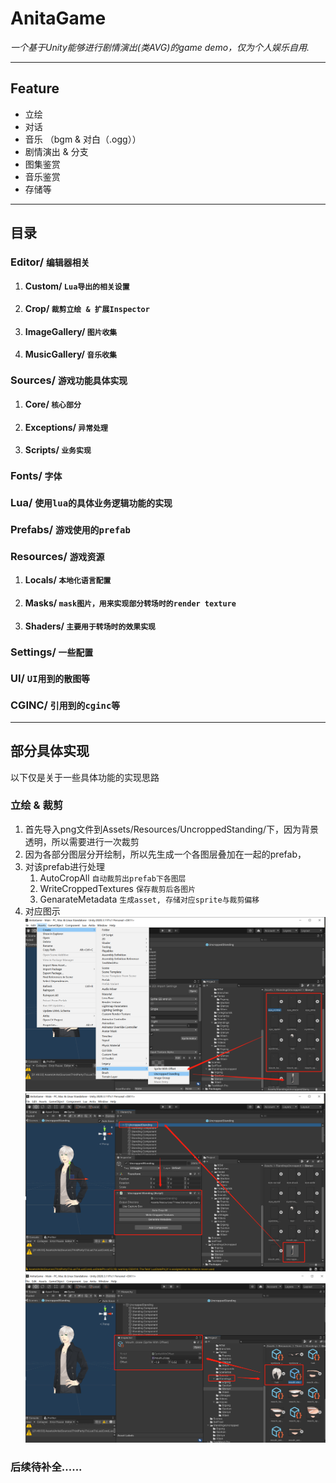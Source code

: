 # AnitaGame
*一个基于Unity能够进行剧情演出(类AVG)的game demo，仅为个人娱乐自用.*
***

## Feature
* 立绘
* 对话
* 音乐 （bgm & 对白（.ogg））
* 剧情演出 & 分支
* 图集鉴赏
* 音乐鉴赏
* 存储等
***

## 目录
### Editor/ `编辑器相关`
1. #### Custom/ `Lua导出的相关设置`
2. #### Crop/ `裁剪立绘 & 扩展Inspector`
3. #### ImageGallery/ `图片收集`
4. #### MusicGallery/ `音乐收集`
### Sources/ `游戏功能具体实现`
1. #### Core/ `核心部分`
2. #### Exceptions/ `异常处理`
3. #### Scripts/ `业务实现`
### Fonts/ `字体`
### Lua/ `使用lua的具体业务逻辑功能的实现`
### Prefabs/ `游戏使用的prefab`
### Resources/ `游戏资源`
1. #### Locals/ `本地化语言配置`
2. #### Masks/ `mask图片，用来实现部分转场时的render texture`
3. #### Shaders/ `主要用于转场时的效果实现`
### Settings/ `一些配置`
### UI/ `UI用到的散图等`
### CGINC/ `引用到的cginc等`
***
## 部分具体实现
以下仅是关于一些具体功能的实现思路
### 立绘 & 裁剪
1. 首先导入png文件到Assets/Resources/UncroppedStanding/下，因为背景透明，所以需要进行一次裁剪
2. 因为各部分图层分开绘制，所以先生成一个各图层叠加在一起的prefab，
3. 对该prefab进行处理
    1. AutoCropAll `自动裁剪出prefab下各图层`
    2. WriteCroppedTextures `保存裁剪后各图片`
    3. GenarateMetadata `生成asset, 存储对应sprite与裁剪偏移`
4. 对应图示
   ![avatar](https://github.com/ayanamirei1997/AnitaGame/blob/main/ReadMeImage/crop_01.png)
   ![avatar](https://github.com/ayanamirei1997/AnitaGame/blob/main/ReadMeImage/crop_02.png)
   ![avatar](https://github.com/ayanamirei1997/AnitaGame/blob/main/ReadMeImage/crop_03.png)

### 后续待补全......





















